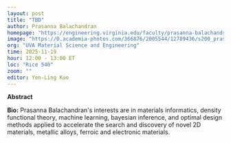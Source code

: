 ```yaml
---
layout: post
title: "TBD"
author: Prasanna Balachandran
homepage: "https://engineering.virginia.edu/faculty/prasanna-balachandran"
image: "https://0.academia-photos.com/366876/2005544/12789436/s200_prasanna_v.balachandran.jpg"
org: "UVA Material Science and Engineering"
time: 2025-11-19
hour: 12:00 - 13:00 ET
loc: "Rice 540"
zoom: ""
editor: Yen-Ling Kuo
---
```


**Abstract**


**Bio:**
Prasanna Balachandran's interests are in materials informatics, density functional theory, machine learning, bayesian inference, and optimal design methods applied to accelerate the search and discovery of novel 2D materials, metallic alloys, ferroic and electronic materials.
